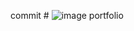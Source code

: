 commit #
![image portfolio](https://user-images.githubusercontent.com/112988747/192660728-b2c7693c-182d-4697-869c-abd7b3445491.jpg)

